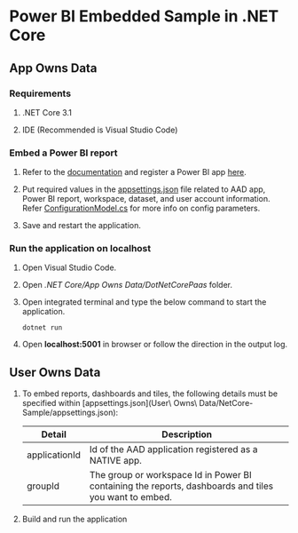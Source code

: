 # Power BI Embedded Sample in .NET Core

## App Owns Data

### Requirements

1. .NET Core 3.1

2. IDE (Recommended is Visual Studio Code)

  

### Embed a Power BI report

1. Refer to the [documentation](https://aka.ms/RegisterPowerBIApp) and register a Power BI app [here](https://app.powerbi.com/apps).

2. Put required values in the [appsettings.json](App%20Owns%20Data/DotNetCorePaaS/appsettings.json) file related to AAD app, Power BI report, workspace, dataset, and user account information. Refer [ConfigurationModel.cs](App%20Owns%20Data/DotNetCorePaaS/Models/ConfigurationModel.cs) for more info on config parameters.

3. Save and restart the application.

  

### Run the application on localhost

1. Open Visual Studio Code.

2. Open _.NET Core/App Owns Data/DotNetCorePaas_ folder.

3. Open integrated terminal and type the below command to start the application.<br>

   `dotnet run`

4. Open __localhost:5001__ in browser or follow the direction in the output log.



## User Owns Data

1. To embed reports, dashboards and tiles, the following details must be specified within [appsettings.json](User\ Owns\ Data/NetCore-Sample/appsettings.json):

    | Detail        | Description                                                                                           |
    |---------------|-------------------------------------------------------------------------------------------------------|
    | applicationId | Id of the AAD application registered as a NATIVE app.                                                 |
    | groupId   | The group or workspace Id in Power BI containing the reports, dashboards and tiles you want to embed. |

2. Build and run the application